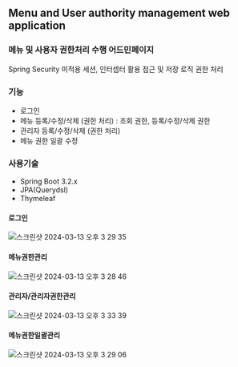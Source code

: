 ## Menu and User authority management web application
### 메뉴 및 사용자 권한처리 수행 어드민페이지
Spring Security 미적용 세션, 인터셉터 활용 접근 및 저장 로직 권한 처리

### 기능
- 로그인
- 메뉴 등록/수정/삭제 (권한 처리) : 조회 권한, 등록/수정/삭제 권한
- 관리자 등록/수정/삭제 (권한 처리)
- 메뉴 권한 일괄 수정

### 사용기술
- Spring Boot 3.2.x
- JPA(Querydsl)
- Thymeleaf

#### 로그인
![스크린샷 2024-03-13 오후 3 29 35](https://github.com/rainn66/authority-management/assets/42483843/a4c4b64f-4074-4de6-bfb4-d014a71c8347)

#### 메뉴권한관리
![스크린샷 2024-03-13 오후 3 28 46](https://github.com/rainn66/authority-management/assets/42483843/9441c573-76c7-487d-9a81-836aa51e6ff5)

#### 관리자/관리자권한관리
![스크린샷 2024-03-13 오후 3 33 39](https://github.com/rainn66/authority-management/assets/42483843/d8a935f0-7c5e-457b-a92d-693b830cb11a)

#### 메뉴권한일괄관리
![스크린샷 2024-03-13 오후 3 29 06](https://github.com/rainn66/authority-management/assets/42483843/dabadb97-ed5b-4d36-967a-7e4542e799f2)

